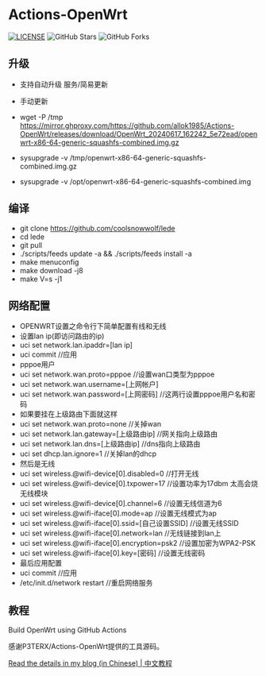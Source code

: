 # Actions-OpenWrt

[![LICENSE](https://img.shields.io/github/license/mashape/apistatus.svg?style=flat-square&label=LICENSE)](https://github.com/allok1985/Actions-OpenWrt/blob/master/LICENSE)
![GitHub Stars](https://img.shields.io/github/stars/allok1985/Actions-OpenWrt.svg?style=flat-square&label=Stars&logo=github)
![GitHub Forks](https://img.shields.io/github/forks/allok1985/Actions-OpenWrt.svg?style=flat-square&label=Forks&logo=github)


## 升级

- 支持自动升级  服务/简易更新
- 手动更新
- wget -P /tmp https://mirror.ghproxy.com/https://github.com/allok1985/Actions-OpenWrt/releases/download/OpenWrt_20240617_162242_5e72ead/openwrt-x86-64-generic-squashfs-combined.img.gz
- sysupgrade -v /tmp/openwrt-x86-64-generic-squashfs-combined.img.gz
  
- sysupgrade -v /opt/openwrt-x86-64-generic-squashfs-combined.img

## 编译

- git clone https://github.com/coolsnowwolf/lede
- cd lede
- git pull
- ./scripts/feeds update -a && ./scripts/feeds install -a
- make menuconfig
- make download -j8
- make V=s -j1


## 网络配置
- OPENWRT设置之命令行下简单配置有线和无线
- 设置lan ip(即访问路由的ip)
- uci set network.lan.ipaddr=[lan ip]
- uci commit    //应用
- pppoe用户
- uci set network.wan.proto=pppoe    //设置wan口类型为pppoe
- uci set network.wan.username=[上网帐户]
- uci set network.wan.password=[上网密码]    //这两行设置pppoe用户名和密码
- 如果要挂在上级路由下面就这样
- uci set network.wan.proto=none    //关掉wan
- uci set network.lan.gateway=[上级路由ip]    //网关指向上级路由
- uci set network.lan.dns=[上级路由ip]    //dns指向上级路由
- uci set dhcp.lan.ignore=1    //关掉lan的dhcp
- 然后是无线
- uci set wireless.@wifi-device[0].disabled=0    //打开无线
- uci set wireless.@wifi-device[0].txpower=17    //设置功率为17dbm 太高会烧无线模块
- uci set wireless.@wifi-device[0].channel=6    //设置无线信道为6
- uci set wireless.@wifi-iface[0].mode=ap    //设置无线模式为ap
- uci set wireless.@wifi-iface[0].ssid=[自己设置SSID]    //设置无线SSID
- uci set wireless.@wifi-iface[0].network=lan    //无线链接到lan上
- uci set wireless.@wifi-iface[0].encryption=psk2    //设置加密为WPA2-PSK
- uci set wireless.@wifi-iface[0].key=[密码]    //设置无线密码
- 最后应用配置
- uci commit    //应用
- /etc/init.d/network restart    //重启网络服务


## 教程
Build OpenWrt using GitHub Actions

感谢P3TERX/Actions-OpenWrt提供的工具源码。

[Read the details in my blog (in Chinese) | 中文教程](https://p3terx.com/archives/build-openwrt-with-github-actions.html)

